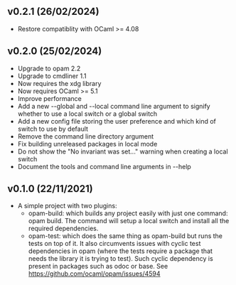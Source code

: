 v0.2.1 (26/02/2024)
-------------------

- Restore compatiblity with OCaml >= 4.08

v0.2.0 (25/02/2024)
-------------------

- Upgrade to opam 2.2
- Upgrade to cmdliner 1.1
- Now requires the xdg library
- Now requires OCaml >= 5.1
- Improve performance
- Add a new --global and --local command line argument to signify whether to use a local switch or a global switch
- Add a new config file storing the user preference and which kind of switch to use by default
- Remove the command line directory argument
- Fix building unreleased packages in local mode
- Do not show the "No invariant was set..." warning when creating a local switch
- Document the tools and command line arguments in --help

v0.1.0 (22/11/2021)
-------------------

- A simple project with two plugins:
  - opam-build: which builds any project easily with just one command: opam build. The command will setup a local switch and install all the required dependencies.
  - opam-test: which does the same thing as opam-build but runs the tests on top of it. It also circumvents issues with cyclic test dependencies in opam (where the tests require a package that needs the library it is trying to test). Such cyclic dependency is present in packages such as odoc or base. See https://github.com/ocaml/opam/issues/4594

